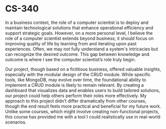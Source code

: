 # CS-340

  In a business context, the role of a computer scientist is to deploy and maintain technological solutions that enhance operational efficiency and support strategic goals. However, on a more personal level, I believe the role of a computer scientist extends beyond business; it should focus on improving quality of life by learning from and iterating upon past experiences. Often, we may not fully understand a system's intricacies but can recognize the desired outcome. This gap between knowledge and outcome is where I see the computer scientist’s role truly begin.

  Our project, though based on a fictitious business, offered valuable insights, especially with the modular design of the CRUD module. While specific tools, like MongoDB, may evolve over time, the foundational ability to implement a CRUD module is likely to remain relevant. By creating a dashboard that visualizes data and enables users to build tailored solutions, our project could help others perform their roles more effectively. My approach to this project didn’t differ dramatically from other courses, though the end result feels more practical and beneficial for my future work. Unlike some courses, which might involve creating non-functional projects, this course has provided me with a tool I could realistically use in real-world scenarios.
